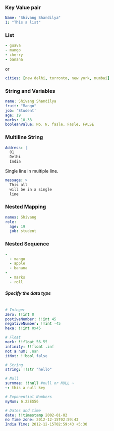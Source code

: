 ### Key Value pair

```yaml
Name: "Shivang Shandilya"
1: "This a list"
```

### List

```yaml
- guava
- mango
- cherry
- banana
```
or

```yaml
cities: [new delhi, torronto, new york, mumbai]
```

### String and Variables

```yaml
name: Shivang Shandilya
fruit: "Mango"
job: 'Student'
age: 19
marks: 10.33
booleanValue: No, N, fasle, Fasle, FALSE 
```

### Multiline String

```yaml
Address: |
  01
  Delhi
  India
```
Single line in multiple line.

```yaml
message: >
  This all
  will be in a single
  line

```

### Nested Mapping

```yaml
names: Shivang
role:
  age: 19
  job: student
```  

### Nested Sequence

```yaml
-
  - mango
  - apple
  - banana
-
  - marks
  - roll
```

##### Specify the data type

```yaml

# Integer
Zero: !!int 0
postiveNumber: !!int 45
negativeNumber: !!int -45
hexa: !!int 0x45

# Float
mark: !!float 56.55
infinity: !!float .inf
not a num: .nan
itNot: !!bool false

# String
string: !!str "hello"

# Null
surnmae: !!null #null or NULL ~ 
~: this a null key

# Exponential Numbers
myNum: 6.22ES56

# Dates and time
date: !!timestamp 2002-01-02
no Time zone: 2012-12-15T02:59:43
India Time: 2012-12-15T02:59:43 +5:30
```
